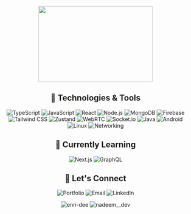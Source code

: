 
<p align="center">
  <img src="https://tenor.com/view/angry-typing-gif-8722362971895179760.gif" width="300" height="200">
</p>

<h2 align="center">🚀 Technologies & Tools</h2>

<p align="center">
   <img src="https://img.shields.io/badge/TypeScript-007ACC?style=for-the-badge&logo=typescript&logoColor=white" alt="TypeScript">
  <img src="https://img.shields.io/badge/JavaScript-%23F7DF1E.svg?&style=for-the-badge&logo=javascript&logoColor=black" alt="JavaScript">
  <img src="https://img.shields.io/badge/React-%2300D8FF.svg?&style=for-the-badge&logo=react&logoColor=white" alt="React">
  <img src="https://img.shields.io/badge/Node.js-%23339933.svg?&style=for-the-badge&logo=node.js&logoColor=white" alt="Node.js">
  <img src="https://img.shields.io/badge/MongoDB-%2347A248.svg?&style=for-the-badge&logo=mongodb&logoColor=white" alt="MongoDB">
  <img src="https://img.shields.io/badge/firebase-%23039BE5.svg?style=for-the-badge&logo=firebase" alt="Firebase">
  <img src="https://img.shields.io/badge/Tailwind_CSS-38B2AC?style=for-the-badge&logo=tailwind-css&logoColor=white" alt="Tailwind CSS">
  <img src="https://img.shields.io/badge/Zustand-FF5050?style=for-the-badge&logo=react&logoColor=white" alt="Zustand">
  <img src="https://img.shields.io/badge/WebRTC-333333?style=for-the-badge&logo=webrtc&logoColor=white" alt="WebRTC">
   <img src="https://img.shields.io/badge/Socket.io-010101?style=for-the-badge&logo=socket-dot-io&logoColor=white" alt="Socket.io">
<img src="https://img.shields.io/badge/Java-%23ED8B00.svg?&style=for-the-badge&logo=java&logoColor=white" alt="Java">
  <img src="https://img.shields.io/badge/Android-%233DDC84.svg?&style=for-the-badge&logo=android&logoColor=white" alt="Android">
 <img src="https://img.shields.io/badge/Linux-%23FCC624.svg?style=for-the-badge&logo=linux&logoColor=black" alt="Linux">
  <img src="https://img.shields.io/badge/Networking-%23179EDC.svg?style=for-the-badge&logo=cisco&logoColor=white" alt="Networking">
</p>

<h2 align="center">🌱 Currently Learning</h2>

<p align="center">
  <img src="https://img.shields.io/badge/Next.js-%23000000.svg?&style=for-the-badge&logo=next.js&logoColor=white" alt="Next.js">
  <img src="https://img.shields.io/badge/GraphQL-%23E10098.svg?&style=for-the-badge&logo=graphql&logoColor=white" alt="GraphQL">
</p>

<h2 align="center">💬 Let's Connect</h2>

<p align="center">
  <a href="https://your-website.com" style="text-decoration:none;">
    <img src="https://img.shields.io/badge/Portfolio-%230EBF00.svg?&style=for-the-badge&logo=dev.to&logoColor=white" alt="Portfolio">
  </a>
  <a href="mailto:nadeemahmad120808@gmail.com" style="text-decoration:none;">
    <img src="https://img.shields.io/badge/Email-%230EBF00.svg?&style=for-the-badge&logo=gmail&logoColor=white" alt="Email">
  </a>
  <a href="https://www.linkedin.com/in/nadeem-ahmad-062932213/" style="text-decoration:none;">
    <img src="https://img.shields.io/badge/LinkedIn-%230EBF00.svg?&style=for-the-badge&logo=linkedin&logoColor=white" alt="LinkedIn">
  </a>
</p>

<p align="center">
 <img src="https://komarev.com/ghpvc/?username=enn-dee&label=Profile%20views&color=0e75b6&style=flat" alt="enn-dee"  /> 
<img src="https://img.shields.io/twitter/follow/nadeem__dev?logo=twitter&style=for-the-badge" alt="nadeem__dev" /></a> 
</p>


